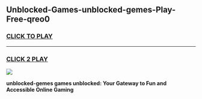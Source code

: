 
## Unblocked-Games-unblocked-gemes-Play-Free-qreo0
<h3>
<a href="https://premium76.site?title=unblocked-gemes&ref=23A">CLICK TO PLAY</a></h3>
<hr>

<h3>
<a href="https://premium76.site?title=unblocked-gemes&ref=23A">CLICK 2 PLAY</a>
  
</h3>

<a href="https://premium76.site?title=unblocked-gemes&ref=23A"><img src="https://clearcache.store/games.png"></a>


**unblocked-gemes games unblocked: Your Gateway to Fun and Accessible Online Gaming**
